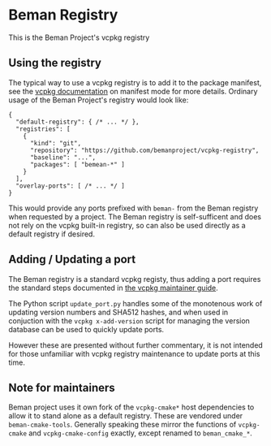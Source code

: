 # Beman Registry

This is the Beman Project's vcpkg registry

## Using the registry

The typical way to use a vcpkg registry is to add it to the package manifest,
see the [vcpkg documentation](https://learn.microsoft.com/en-us/vcpkg/concepts/manifest-mode)
on manifest mode for more details. Ordinary usage of the Beman Project's
registry would look like:

```jsonc
{
  "default-registry": { /* ... */ },
  "registries": [
    {
      "kind": "git",
      "repository": "https://github.com/bemanproject/vcpkg-registry",
      "baseline": "...",
      "packages": [ "bemean-*" ]
    }
  ],
  "overlay-ports": [ /* ... */ ]
}
```

This would provide any ports prefixed with `beman-` from the Beman registry
when requested by a project. The Beman registry is self-sufficent and does
not rely on the vcpkg built-in registry, so can also be used directly as
a default registry if desired.

## Adding / Updating a port

The Beman registry is a standard vcpkg registy, thus adding a port requires
the standard steps documented in [the vcpkg maintainer guide](https://learn.microsoft.com/en-us/vcpkg/contributing/maintainer-guide).

The Python script `update_port.py` handles some of the monotenous work of
updating version numbers and SHA512 hashes, and when used in conjuction with
the `vcpkg x-add-version` script for managing the version database can be
used to quickly update ports.

However these are presented without further commentary, it is not intended for
those unfamiliar with vcpkg registry maintenance to update ports at this time.

## Note for maintainers

Beman project uses it own fork of the `vcpkg-cmake*` host dependencies to allow
it to stand alone as a default registry. These are vendored under
`beman-cmake-tools`. Generally speaking these mirror the functions of
`vcpkg-cmake` and `vcpkg-cmake-config` exactly, except renamed to
`beman_cmake_*`.
